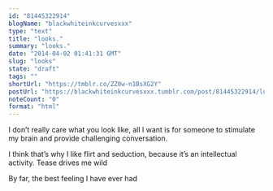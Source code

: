 ```yaml
---
id: "81445322914"
blogName: "blackwhiteinkcurvesxxx"
type: "text"
title: "looks."
summary: "looks."
date: "2014-04-02 01:41:31 GMT"
slug: "looks"
state: "draft"
tags: ""
shortUrl: "https://tmblr.co/ZZ0w-n1BsXG2Y"
postUrl: "https://blackwhiteinkcurvesxxx.tumblr.com/post/81445322914/looks"
noteCount: "0"
format: "html"
---
```


I don’t really care what you look like, all I want is for someone to stimulate my brain and provide challenging conversation. 

I think that’s why I like flirt and seduction, because it’s an intellectual activity. Tease drives me wild

By far, the best feeling I have ever had